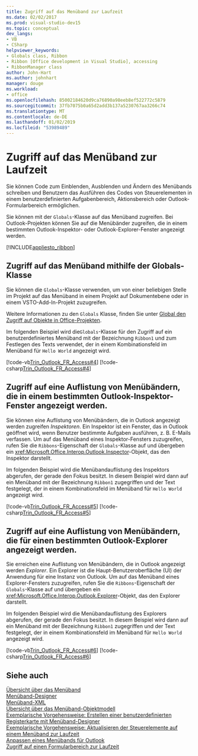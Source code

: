 ```yaml
---
title: Zugriff auf das Menüband zur Laufzeit
ms.date: 02/02/2017
ms.prod: visual-studio-dev15
ms.topic: conceptual
dev_langs:
- VB
- CSharp
helpviewer_keywords:
- Globals class, Ribbon
- Ribbon [Office development in Visual Studio], accessing
- RibbonManager class
author: John-Hart
ms.author: johnhart
manager: douge
ms.workload:
- office
ms.openlocfilehash: 85002184620d9ca76890a98eeb8ef522772c5879
ms.sourcegitcommit: 37fb7075b0a65d2add3b137a5230767aa3266c74
ms.translationtype: MT
ms.contentlocale: de-DE
ms.lasthandoff: 01/02/2019
ms.locfileid: "53989489"
---
```

# <a name="access-the-ribbon-at-runtime"></a>Zugriff auf das Menüband zur Laufzeit
  Sie können Code zum Einblenden, Ausblenden und Ändern des Menübands schreiben und Benutzern das Ausführen des Codes von Steuerelementen in einem benutzerdefinierten Aufgabenbereich, Aktionsbereich oder Outlook-Formularbereich ermöglichen.  

 Sie können mit der `Globals`-Klasse auf das Menüband zugreifen. Bei Outlook-Projekten können Sie auf die Menübänder zugreifen, die in einem bestimmten Outlook-Inspektor- oder Outlook-Explorer-Fenster angezeigt werden.  

 [!INCLUDE[appliesto_ribbon](../vsto/includes/appliesto-ribbon-md.md)]  

## <a name="access-the-ribbon-by-using-the-globals-class"></a>Zugriff auf das Menüband mithilfe der Globals-Klasse  
 Sie können die `Globals`-Klasse verwenden, um von einer beliebigen Stelle im Projekt auf das Menüband in einem Projekt auf Dokumentebene oder in einem VSTO-Add-In-Projekt zuzugreifen.  

 Weitere Informationen zu den `Globals` Klasse, finden Sie unter [Global den Zugriff auf Objekte in Office-Projekten](../vsto/global-access-to-objects-in-office-projects.md).  

 Im folgenden Beispiel wird die`Globals`-Klasse für den Zugriff auf ein benutzerdefiniertes Menüband mit der Bezeichnung `Ribbon1` und zum Festlegen des Texts verwendet, der in einem Kombinationsfeld im Menüband für `Hello World` angezeigt wird.  

 [!code-vb[Trin_Outlook_FR_Access#4](../vsto/codesnippet/VisualBasic/Trin_Outlook_FR_Access_O12/ThisAddIn.vb#4)]
 [!code-csharp[Trin_Outlook_FR_Access#4](../vsto/codesnippet/CSharp/Trin_Outlook_FR_Access_O12/ThisAddIn.cs#4)]  

## <a name="access-a-collection-of-ribbons-that-appear-in-a-specific-outlook-inspector-window"></a>Zugriff auf eine Auflistung von Menübändern, die in einem bestimmten Outlook-Inspektor-Fenster angezeigt werden.  
 Sie können eine Auflistung von Menübändern, die in Outlook angezeigt werden zugreifen *Inspektoren*. Ein Inspektor ist ein Fenster, das in Outlook geöffnet wird, wenn Benutzer bestimmte Aufgaben ausführen, z. B. E-Mails verfassen. Um auf das Menüband eines Inspektor-Fensters zuzugreifen, rufen Sie die `Ribbons`-Eigenschaft der `Globals`-Klasse auf und übergeben ein <xref:Microsoft.Office.Interop.Outlook.Inspector>-Objekt, das den Inspektor darstellt.  

 Im folgenden Beispiel wird die Menübandauflistung des Inspektors abgerufen, der gerade den Fokus besitzt. In diesem Beispiel wird dann auf ein Menüband mit der Bezeichnung `Ribbon1` zugegriffen und der Text festgelegt, der in einem Kombinationsfeld im Menüband für `Hello World` angezeigt wird.  

 [!code-vb[Trin_Outlook_FR_Access#5](../vsto/codesnippet/VisualBasic/Trin_Outlook_FR_Access_O12/ThisAddIn.vb#5)]
 [!code-csharp[Trin_Outlook_FR_Access#5](../vsto/codesnippet/CSharp/Trin_Outlook_FR_Access_O12/ThisAddIn.cs#5)]  

## <a name="access-a-collection-of-ribbons-that-appear-for-a-specific-outlook-explorer"></a>Zugriff auf eine Auflistung von Menübändern, die für einen bestimmten Outlook-Explorer angezeigt werden.  
 Sie erreichen eine Auflistung von Menübändern, die in Outlook angezeigt werden *Explorer*. Ein Explorer ist die Haupt-Benutzeroberfläche (UI) der Anwendung für eine Instanz von Outlook. Um auf das Menüband eines Explorer-Fensters zuzugreifen, rufen Sie die `Ribbons`-Eigenschaft der `Globals`-Klasse auf und übergeben ein <xref:Microsoft.Office.Interop.Outlook.Explorer>-Objekt, das den Explorer darstellt.  

 Im folgenden Beispiel wird die Menübandauflistung des Explorers abgerufen, der gerade den Fokus besitzt. In diesem Beispiel wird dann auf ein Menüband mit der Bezeichnung `Ribbon1` zugegriffen und der Text festgelegt, der in einem Kombinationsfeld im Menüband für `Hello World` angezeigt wird.  

 [!code-vb[Trin_Outlook_FR_Access#6](../vsto/codesnippet/VisualBasic/Trin_Outlook_FR_Access_O12/ThisAddIn.vb#6)]
 [!code-csharp[Trin_Outlook_FR_Access#6](../vsto/codesnippet/CSharp/Trin_Outlook_FR_Access_O12/ThisAddIn.cs#6)]  

## <a name="see-also"></a>Siehe auch  
 [Übersicht über das Menüband](../vsto/ribbon-overview.md)   
 [Menüband-Designer](../vsto/ribbon-designer.md)   
 [Menüband-XML](../vsto/ribbon-xml.md)   
 [Übersicht über das Menüband-Objektmodell](../vsto/ribbon-object-model-overview.md)   
 [Exemplarische Vorgehensweise: Erstellen einer benutzerdefinierten Registerkarte mit Menüband-Designer](../vsto/walkthrough-creating-a-custom-tab-by-using-the-ribbon-designer.md)   
 [Exemplarische Vorgehensweise: Aktualisieren der Steuerelemente auf einem Menüband zur Laufzeit](../vsto/walkthrough-updating-the-controls-on-a-ribbon-at-run-time.md)   
 [Anpassen eines Menübands für Outlook](../vsto/customizing-a-ribbon-for-outlook.md)   
 [Zugriff auf einen Formularbereich zur Laufzeit](../vsto/accessing-a-form-region-at-run-time.md)  
